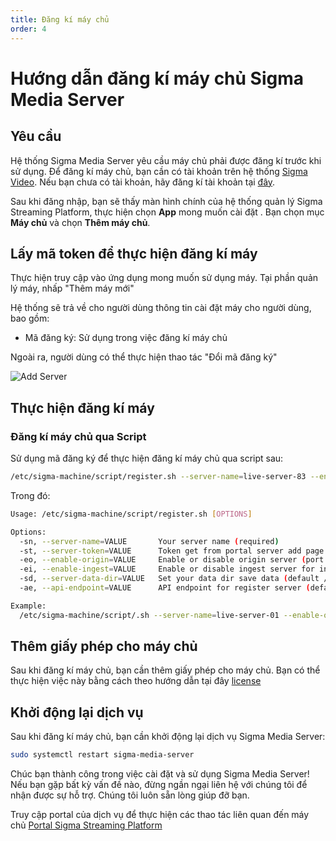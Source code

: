 ```yaml
---
title: Đăng kí máy chủ
order: 4
---
```


# Hướng dẫn đăng kí máy chủ Sigma Media Server

## Yêu cầu

Hệ thống Sigma Media Server yêu cầu máy chủ phải được đăng kí trước khi sử dụng. Để đăng kí máy chủ, bạn cần có tài khoản trên hệ thống [Sigma Video](https://sigma.video/). Nếu bạn chưa có tài khoản, hãy đăng kí tài khoản tại [đây](https://portal.sigmaott.com/auth/login).

Sau khi đăng nhập, bạn sẽ thấy màn hình chính của hệ thống quản lý Sigma Streaming Platform, thực hiện chọn **App** mong muốn cài đặt . Bạn chọn mục **Máy chủ** và chọn **Thêm máy chủ**.


## Lấy mã token để thực hiện đăng kí máy

Thực hiện truy cập vào ứng dụng mong muốn sử dụng máy. Tại phần quản lý máy, nhấp "Thêm máy mới"


Hệ thống sẽ trả về cho người dùng thông tin cài đặt máy cho người dùng, bao gồm:

- Mã đăng ký: Sử dụng trong việc đăng kí máy chủ

Ngoài ra, người dùng có thể thực hiện thao tác "Đổi mã đăng ký"

![Add Server](/images/media-server/getstarted/add-server.png)

## Thực hiện đăng kí máy

### Đăng kí máy chủ qua Script

Sử dụng mã đăng ký để thực hiện đăng kí máy chủ qua script sau:

```bash
/etc/sigma-machine/script/register.sh --server-name=live-server-83 --enable-origin=true --enable-ingest=true --server-token=xamBWB0CZpXgI9VXkP68c --server-data-dir=/data/transcode
```

Trong đó: 

```bash
Usage: /etc/sigma-machine/script/register.sh [OPTIONS]

Options:
  -sn, --server-name=VALUE       Your server name (required)
  -st, --server-token=VALUE      Token get from portal server add page (required)
  -eo, --enable-origin=VALUE     Enable or disable origin server (port 8080 for http streaming hls, dash) (default true)
  -ei, --enable-ingest=VALUE     Enable or disable ingest server for incomming streaming(port 1935 for rtmp, rtsp, srt) (default true)
  -sd, --server-data-dir=VALUE   Set your data dir save data (default /data/transcode)
  -ae, --api-endpoint=VALUE      API endpoint for register server (default https://api.sigma.video)

Example:
  /etc/sigma-machine/script/.sh --server-name=live-server-01 --enable-origin=true --enable-ingest=true --server-token=kKLyAqeQlcWImVciTrWW- --server-data-dir=/data/transcode
```

## Thêm giấy phép cho máy chủ

Sau khi đăng kí máy chủ, bạn cần thêm giấy phép cho máy chủ. Bạn có thể thực hiện việc này bằng cách theo hướng dẫn tại đây [license](../04-getting-started/05-add-license.md#cách-2-truy-cập-vào-phần-quản-lý-máy-chủ)

## Khởi động lại dịch vụ

Sau khi đăng kí máy chủ, bạn cần khởi động lại dịch vụ Sigma Media Server:

```bash
sudo systemctl restart sigma-media-server
```

Chúc bạn thành công trong việc cài đặt và sử dụng Sigma Media Server! Nếu bạn gặp bất kỳ vấn đề nào, đừng ngần ngại liên hệ với chúng tôi để nhận được sự hỗ trợ. Chúng tôi luôn sẵn lòng giúp đỡ bạn.

Truy cập portal của dịch vụ để thực hiện các thao tác liên quan đến máy chủ [Portal Sigma Streaming Platform](https://portal.sigmaott.com/auth/login)